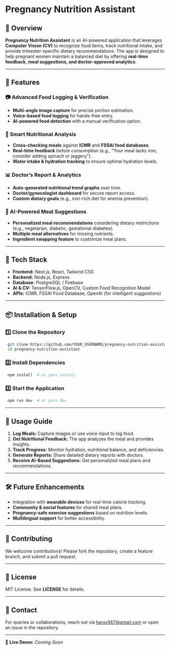 # Pregnancy Nutrition Assistant

## 🌟 Overview
**Pregnancy Nutrition Assistant** is an AI-powered application that leverages **Computer Vision (CV)** to recognize food items, track nutritional intake, and provide trimester-specific dietary recommendations. The app is designed to help pregnant women maintain a balanced diet by offering **real-time feedback, meal suggestions, and doctor-approved analytics**.

---

## 🚀 Features

### 📷 Advanced Food Logging & Verification
- **Multi-angle image capture** for precise portion estimation.
- **Voice-based food logging** for hands-free entry.
- **AI-powered food detection** with a manual verification option.

### 🔬 Smart Nutritional Analysis
- **Cross-checking meals** against **ICMR** and **FSSAI food databases**.
- **Real-time feedback** before consumption (e.g., "Your meal lacks iron, consider adding spinach or jaggery").
- **Water intake & hydration tracking** to ensure optimal hydration levels.

### 📊 Doctor’s Report & Analytics
- **Auto-generated nutritional trend graphs** over time.
- **Doctor/gynecologist dashboard** for secure report access.
- **Custom dietary goals** (e.g., iron-rich diet for anemia prevention).

### 🤖 AI-Powered Meal Suggestions
- **Personalized meal recommendations** considering dietary restrictions (e.g., vegetarian, diabetic, gestational diabetes).
- **Multiple meal alternatives** for missing nutrients.
- **Ingredient swapping feature** to customize meal plans.

---

## 🔧 Tech Stack
- **Frontend:** Next.js, React, Tailwind CSS
- **Backend:** Node.js, Express
- **Database:** PostgreSQL / Firebase
- **AI & CV:** TensorFlow.js, OpenCV, Custom Food Recognition Model
- **APIs:** ICMR, FSSAI Food Database, OpenAI (for intelligent suggestions)

---

## 📦 Installation & Setup

### 1️⃣ Clone the Repository
```sh
 git clone https://github.com/YOUR_USERNAME/pregnancy-nutrition-assistant.git
 cd pregnancy-nutrition-assistant
```

### 2️⃣ Install Dependencies
```sh
 npm install  # or yarn install
```

### 3️⃣ Start the Application
```sh
 npm run dev  # or yarn dev
```

---

## 📜 Usage Guide
1. **Log Meals:** Capture images or use voice input to log food.
2. **Get Nutritional Feedback:** The app analyzes the meal and provides insights.
3. **Track Progress:** Monitor hydration, nutritional balance, and deficiencies.
4. **Generate Reports:** Share detailed dietary reports with doctors.
5. **Receive AI-Based Suggestions:** Get personalized meal plans and recommendations.

---

## 🛠️ Future Enhancements
- Integration with **wearable devices** for real-time calorie tracking.
- **Community & social features** for shared meal plans.
- **Pregnancy-safe exercise suggestions** based on nutrition levels.
- **Multilingual support** for better accessibility.

---

## 🤝 Contributing
We welcome contributions! Please fork the repository, create a feature branch, and submit a pull request.

---

## 📄 License
MIT License. See **LICENSE** for details.

---

## 📩 Contact
For queries or collaborations, reach out via [harsv567@gmail.com](mailto:your-email@example.com) or open an issue in the repository.

---

🔗 **Live Demo:** _Coming Soon_